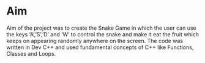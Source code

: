 # Aim 
Aim of the project was to create the Snake Game in which the user can use the keys ‘A’,’S’,’D’ and ‘W’ to control the snake and make it eat the fruit which keeps on appearing randomly anywhere on the screen. The code was written in Dev C++ and used fundamental concepts of C++ like Functions, Classes and Loops.
